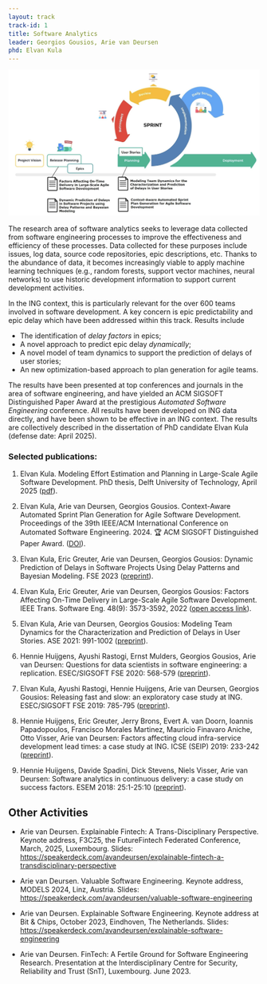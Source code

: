 ```yaml
---
layout: track
track-id: 1
title: Software Analytics
leader: Georgios Gousios, Arie van Deursen
phd: Elvan Kula
---
```


![](../img/release-planning.png)

The research area of software analytics seeks to leverage data collected from software engineering processes to improve the effectiveness and efficiency of these processes. Data collected for these purposes include issues, log data, source code repositories, epic descriptions, etc. Thanks to the abundance of data, it becomes increasingly viable to apply machine learning techniques (e.g., random forests, support vector machines, neural networks) to use historic development information to support current development activities.

In the ING context, this is particularly relevant for the over 600 teams involved in software development. A key concern is epic predictability and epic delay which have been addressed within this track. 
Results include 

- The identification of _delay factors_ in epics;
- A novel approach to predict epic delay _dynamically_;
- A novel model of team dynamics to support the prediction of delays of user stories;
- An new optimization-based approach to plan generation for agile teams.

The results have been presented at top conferences and journals in the area of software engineering, and have yielded an ACM SIGSOFT Distinguished Paper Award at the prestigious _Automated Software Engineering_ conference.
All results have been developed on ING data directly, and have been shown to be effective in an ING context. The results are collectively described in the dissertation of PhD candidate Elvan Kula (defense date: April 2025).

### Selected publications:

1. Elvan Kula. Modeling Effort Estimation and Planning in Large-Scale Agile Software Development. PhD thesis, Delft University of Technology, April 2025 ([pdf](https://doi.org/10.4233/uuid:bac03d30-f65e-49f9-9feb-aae8f67122b6)).

1. Elvan Kula, Arie van Deursen, Georgios Gousios. Context-Aware Automated Sprint Plan Generation for Agile Software Development. Proceedings of the 39th IEEE/ACM International Conference on Automated Software Engineering. 2024. 🏆 ACM SIGSOFT Distinguished Paper Award. ([DOI](https://doi.org/10.1145/3691620.3695540)).

1. Elvan Kula, Eric Greuter, Arie van Deursen, Georgios Gousios:
Dynamic Prediction of Delays in Software Projects Using Delay Patterns and Bayesian Modeling. FSE 2023 ([preprint](https://arxiv.org/abs/2309.12449)).

1. Elvan Kula, Eric Greuter, Arie van Deursen, Georgios Gousios:
Factors Affecting On-Time Delivery in Large-Scale Agile Software Development. IEEE Trans. Software Eng. 48(9): 3573-3592, 2022 ([open access link](https://doi.org/10.1109/TSE.2021.3101192)).

1. Elvan Kula, Arie van Deursen, Georgios Gousios:
Modeling Team Dynamics for the Characterization and Prediction of Delays in User Stories. ASE 2021: 991-1002 ([preprint](https://research.tudelft.nl/en/publications/modeling-team-dynamics-for-the-characterization-and-prediction-of)).

1. Hennie Huijgens, Ayushi Rastogi, Ernst Mulders, Georgios Gousios, Arie van Deursen:
Questions for data scientists in software engineering: a replication. ESEC/SIGSOFT FSE 2020: 568-579 ([preprint](https://research.tudelft.nl/en/publications/questions-for-data-scientists-in-software-engineering-a-replicati)).

1. Elvan Kula, Ayushi Rastogi, Hennie Huijgens, Arie van Deursen, Georgios Gousios: Releasing fast and slow: an exploratory case study at ING. ESEC/SIGSOFT FSE 2019: 785-795 ([preprint](https://research.tudelft.nl/en/publications/releasing-fast-and-slow-an-exploratory-case-study-at-ing)).

1. Hennie Huijgens, Eric Greuter, Jerry Brons, Evert A. van Doorn, Ioannis Papadopoulos, Francisco Morales Martinez, Mauricio Finavaro Aniche, Otto Visser, Arie van Deursen:
Factors affecting cloud infra-service development lead times: a case study at ING. ICSE (SEIP) 2019: 233-242 ([preprint](https://research.tudelft.nl/en/publications/factors-affecting-cloud-infra-service-development-lead-times-a-ca)).

1. Hennie Huijgens, Davide Spadini, Dick Stevens, Niels Visser, Arie van Deursen: Software analytics in continuous delivery: a case study on success factors. ESEM 2018: 25:1-25:10 ([preprint](https://research.tudelft.nl/en/publications/software-analytics-in-continuous-delivery-a-case-study-on-success)).


## Other Activities

- Arie van Deursen. Explainable Fintech: A Trans-Disciplinary Perspective. Keynote address, F3C25, the FutureFintech Federated Conference, March, 2025, Luxembourg. Slides: <https://speakerdeck.com/avandeursen/explainable-fintech-a-transdisciplinary-perspective>

- Arie van Deursen. Valuable Software Engineering. Keynote address, MODELS 2024, Linz, Austria. Slides: <https://speakerdeck.com/avandeursen/valuable-software-engineering>

- Arie van Deursen. Explainable Software Engineering. Keynote address at Bit & Chips, October 2023, Eindhoven, The Netherlands. Slides: <https://speakerdeck.com/avandeursen/explainable-software-engineering>

- Arie van Deursen. FinTech: A Fertile Ground for Software Engineering Research. Presentation at the Interdisciplinary Centre for Security, Reliability and Trust (SnT), Luxembourg. June 2023.